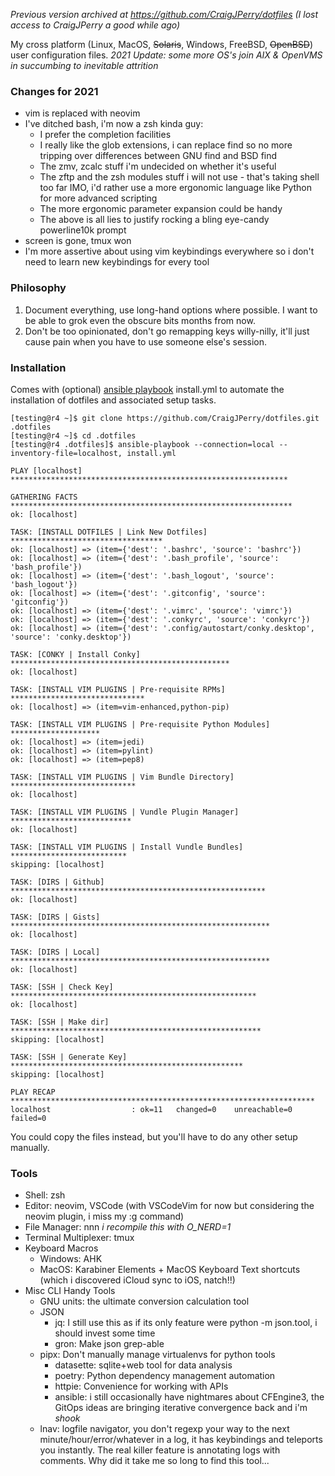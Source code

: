 _Previous version archived at https://github.com/CraigJPerry/dotfiles (I lost access to CraigJPerry a good while ago)_

My cross platform (Linux, MacOS, ~~Solaris~~, Windows, FreeBSD, ~~OpenBSD~~)
user configuration files. _2021 Update: some more OS's join AIX & OpenVMS in succumbing to inevitable attrition_


### Changes for 2021 ###

* vim is replaced with neovim
* I've ditched bash, i'm now a zsh kinda guy:
  * I prefer the completion facilities
  * I really like the glob extensions, i can replace find so no more tripping over differences between GNU find and BSD find
  * The zmv, zcalc stuff i'm undecided on whether it's useful
  * The zftp and the zsh modules stuff i will not use - that's taking shell too far IMO, i'd rather use a more ergonomic language like Python for more advanced scripting
  * The more ergonomic parameter expansion could be handy
  * The above is all lies to justify rocking a bling eye-candy powerline10k prompt
* screen is gone, tmux won
* I'm more assertive about using vim keybindings everywhere so i don't need to learn new keybindings for every tool


### Philosophy ###

1. Document everything, use long-hand options where possible. I want
   to be able to grok even the obscure bits months from now.
2. Don't be too opinionated, don't go remapping keys willy-nilly,
   it'll just cause pain when you have to use someone else's session.


### Installation ###

Comes with (optional) [ansible playbook](http://www.ansibleworks.com)
install.yml to automate the installation of dotfiles and associated
setup tasks.

    [testing@r4 ~]$ git clone https://github.com/CraigJPerry/dotfiles.git .dotfiles
    [testing@r4 ~]$ cd .dotfiles
    [testing@r4 .dotfiles]$ ansible-playbook --connection=local --inventory-file=localhost, install.yml

    PLAY [localhost] **************************************************************

    GATHERING FACTS ***************************************************************
    ok: [localhost]

    TASK: [INSTALL DOTFILES | Link New Dotfiles] **********************************
    ok: [localhost] => (item={'dest': '.bashrc', 'source': 'bashrc'})
    ok: [localhost] => (item={'dest': '.bash_profile', 'source': 'bash_profile'})
    ok: [localhost] => (item={'dest': '.bash_logout', 'source': 'bash_logout'})
    ok: [localhost] => (item={'dest': '.gitconfig', 'source': 'gitconfig'})
    ok: [localhost] => (item={'dest': '.vimrc', 'source': 'vimrc'})
    ok: [localhost] => (item={'dest': '.conkyrc', 'source': 'conkyrc'})
    ok: [localhost] => (item={'dest': '.config/autostart/conky.desktop', 'source': 'conky.desktop'})

    TASK: [CONKY | Install Conky] *************************************************
    ok: [localhost]

    TASK: [INSTALL VIM PLUGINS | Pre-requisite RPMs] ******************************
    ok: [localhost] => (item=vim-enhanced,python-pip)

    TASK: [INSTALL VIM PLUGINS | Pre-requisite Python Modules] ********************
    ok: [localhost] => (item=jedi)
    ok: [localhost] => (item=pylint)
    ok: [localhost] => (item=pep8)

    TASK: [INSTALL VIM PLUGINS | Vim Bundle Directory] ****************************
    ok: [localhost]

    TASK: [INSTALL VIM PLUGINS | Vundle Plugin Manager] ***************************
    ok: [localhost]

    TASK: [INSTALL VIM PLUGINS | Install Vundle Bundles] **************************
    skipping: [localhost]

    TASK: [DIRS | Github] *********************************************************
    ok: [localhost]

    TASK: [DIRS | Gists] **********************************************************
    ok: [localhost]

    TASK: [DIRS | Local] **********************************************************
    ok: [localhost]

    TASK: [SSH | Check Key] *******************************************************
    ok: [localhost]

    TASK: [SSH | Make dir] ********************************************************
    skipping: [localhost]

    TASK: [SSH | Generate Key] ****************************************************
    skipping: [localhost]

    PLAY RECAP ********************************************************************
    localhost                  : ok=11   changed=0    unreachable=0    failed=0

You could copy the files instead, but you'll have to do any other setup manually.


### Tools ###

* Shell: zsh
* Editor: neovim, VSCode (with VSCodeVim for now but considering the neovim plugin, i miss my :g command)
* File Manager: nnn _i recompile this with O_NERD=1_
* Terminal Multiplexer: tmux
* Keyboard Macros
  * Windows: AHK
  * MacOS: Karabiner Elements + MacOS Keyboard Text shortcuts (which i discovered iCloud sync to iOS, natch!!)
* Misc CLI Handy Tools
  * GNU units: the ultimate conversion calculation tool
  * JSON
    * jq: I still use this as if its only feature were python -m json.tool, i should invest some time
    * gron: Make json grep-able
  * pipx: Don't manually manage virtualenvs for python tools
    * datasette: sqlite+web tool for data analysis
    * poetry: Python dependency management automation
    * httpie: Convenience for working with APIs
    * ansible: i still occasionally have nightmares about CFEngine3, the GitOps ideas are bringing iterative convergence back and i'm *shook*
  * lnav: logfile navigator, you don't regexp your way to the next minute/hour/error/whatever in a log, it has keybindings and teleports you instantly. The real killer feature is annotating logs with comments. Why did it take me so long to find this tool...

